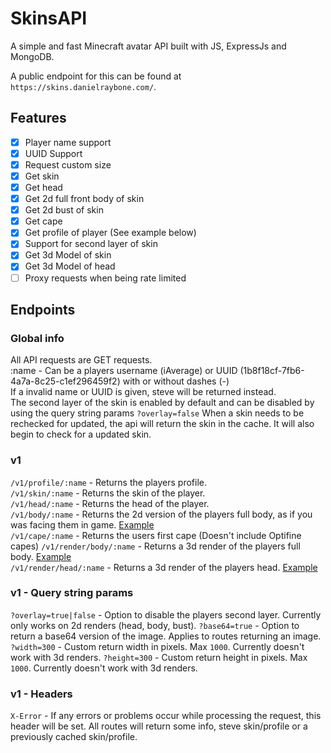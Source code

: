 # SkinsAPI

A simple and fast Minecraft avatar API built with JS, ExpressJs and MongoDB.

A public endpoint for this can be found at `https://skins.danielraybone.com/`.

## Features

- [x] Player name support
- [x] UUID Support
- [x] Request custom size
- [x] Get skin
- [x] Get head
- [x] Get 2d full front body of skin
- [x] Get 2d bust of skin
- [x] Get cape
- [x] Get profile of player (See example below)
- [x] Support for second layer of skin
- [x] Get 3d Model of skin
- [x] Get 3d Model of head
- [ ] Proxy requests when being rate limited

## Endpoints

### Global info

All API requests are GET requests.  
:name - Can be a players username (iAverage) or UUID (1b8f18cf-7fb6-4a7a-8c25-c1ef296459f2) with or without dashes (-)  
If a invalid name or UUID is given, steve will be returned instead.  
The second layer of the skin is enabled by default and can be disabled by using the query string params `?overlay=false`
When a skin needs to be rechecked for updated, the api will return the skin in the cache. It will also begin to check for a updated skin.

### v1

`/v1/profile/:name` - Returns the players profile.  
`/v1/skin/:name` - Returns the skin of the player.  
`/v1/head/:name` - Returns the head of the player.  
`/v1/body/:name` - Returns the 2d version of the players full body, as if you was facing them in game. [Example](https://skins.danielraybone.com/v1/body/iAverage)  
`/v1/cape/:name` - Returns the users first cape (Doesn't include Optifine capes)
`/v1/render/body/:name` - Returns a 3d render of the players full body. [Example](https://skins.danielraybone.com/v1/render/body/iAverage)  
`/v1/render/head/:name` - Returns a 3d render of the players head. [Example](https://skins.danielraybone.com/v1/render/head/iAverage)

### v1 - Query string params

`?overlay=true|false` - Option to disable the players second layer. Currently only works on 2d renders (head, body, bust).
`?base64=true` - Option to return a base64 version of the image. Applies to routes returning an image.
`?width=300` - Custom return width in pixels. Max `1000`. Currently doesn't work with 3d renders.
`?height=300` - Custom return height in pixels. Max `1000`. Currently doesn't work with 3d renders.

### v1 - Headers

`X-Error` - If any errors or problems occur while processing the request, this header will be set. All routes will return some info, steve skin/profile or a previously cached skin/profile.
